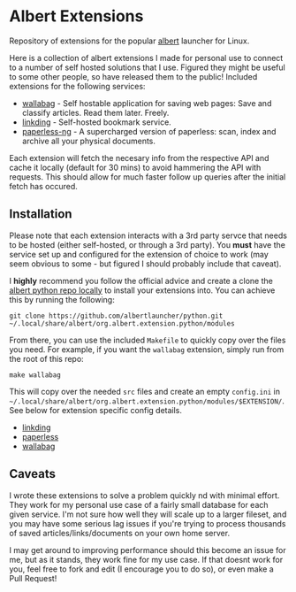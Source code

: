 # Albert Extensions

Repository of extensions for the popular [albert]() launcher for Linux.

Here is a collection of albert extensions I made for personal use to connect to a number of self hosted solutions that I use. Figured they might be useful to some other people, so have released them to the public! Included extensions for the following services:

- [wallabag](https://github.com/search?utf8=%E2%9C%93&q=wallabag) - Self hostable application for saving web pages: Save and classify articles. Read them later. Freely. 
- [linkding](https://github.com/sissbruecker/linkding) - Self-hosted bookmark service.
- [paperless-ng](https://github.com/jonaswinkler/paperless-ng) - A supercharged version of paperless: scan, index and archive all your physical documents.

Each extension will fetch the necesary info from the respective API and cache it locally (default for 30 mins) to avoid hammering the API with requests. This should allow for much faster follow up queries after the initial fetch has occured.

## Installation

Please note that each extension interacts with a 3rd party servce that needs to be hosted (either self-hosted, or through a 3rd party). You **must** have the service set up and configured for the extension of choice to work (may seem obvious to some - but figured I should probably include that caveat).

I **highly** recommend you follow the official advice and create a clone the [albert python repo locally](https://github.com/albertlauncher/python) to install your extensions into. You can achieve this by running the following:

```shell
git clone https://github.com/albertlauncher/python.git ~/.local/share/albert/org.albert.extension.python/modules
```

From there, you can use the included `Makefile` to quickly copy over the files you need. For example, if you want the `wallabag` extension, simply run from the root of this repo:

```
make wallabag
```

This will copy over the needed `src` files and create an empty `config.ini` in `~/.local/share/albert/org.albert.extension.python/modules/$EXTENSION/`. See below for extension specific config details.

- [linkding](./doc/linkding.md)
- [paperless](./doc/paperless.md)
- [wallabag](./doc/wallabag.md)

## Caveats

I wrote these extensions to solve a problem quickly nd with minimal effort. They work for my personal use case of a fairly small database for each given service. I'm not sure how well they will scale up to a larger fileset, and you may have some serious lag issues if you're trying to process thousands of saved articles/links/documents on your own home server.

I may get around to improving performance should this become an issue for me, but as it stands, they work fine for my use case. If that doesnt work for you, feel free to fork and edit (I encourage you to do so), or even make a Pull Request!
